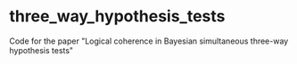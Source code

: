 # three_way_hypothesis_tests
Code for the paper "Logical coherence in Bayesian simultaneous three-way hypothesis tests"
